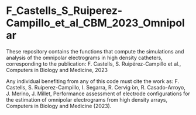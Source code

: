 # F_Castells_S_Ruiperez-Campillo_et_al_CBM_2023_Omnipolar
These repository contains the functions that compute the simulations and analysis of the omnipolar electrograms in high density catheters, corresponding to the publication: F. Castells, S. Ruipérez-Campillo et al., Computers in Biology and Medicine, 2023

Any individual benefiting from any of this code must cite the work as: F. Castells, S. Ruiperez-Campillo, I. Segarra, R. Cervig ́on, R. Casado-Arroyo, J. Merino, J. Millet, Performance assessment of electrode configurations for the estimation of omnipolar electrograms from high density arrays, Computers in Biology and Medicine (2023).
